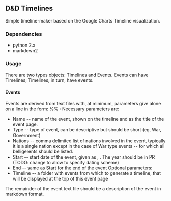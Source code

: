 
## D&D Timelines ##
Simple timeline-maker based on the Google Charts Timeline visualization.

### Dependencies ###
* python 2.x
* markdown2

### Usage ###
There are two types objects: Timelines and Events. Events can have Timelines;
Timelines, in turn, have events. 

#### Events ####
Events are derived from text files with, at minimum, parameters give alone
on a line in the form:
    %% <param>: <value>
Necessary parameters are:
* Name -- name of the event, shown on the timeline and as the title of the event
  page.
* Type -- type of event, can be descriptive but should be short (eg, War, 
  Government)
* Nations -- comma delimited list of nations involved in the event, typically 
  it is a single nation except in the case of War type events -- for which all 
  belligerents should be listed.
* Start -- start date of the event, given as <month> <day>, <year>. The year 
  should be in PR (TODO: change to allow to specify dating scheme)
* End -- same as Start for the end of the event
Optional parameters:
* Timeline -- a folder with events from which to generate a timeline, that will 
  be displayed at the top of this event page

The remainder of the event text file should be a description of the event in 
markdown format.